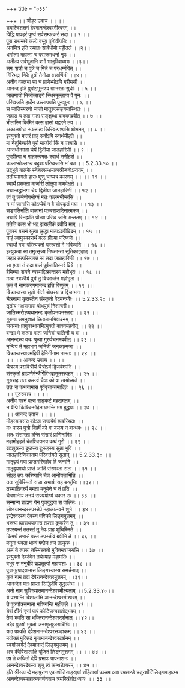 +++
title = "०३३"

+++
।। श्रीहर उवाच ।। ।।  
त्रयस्त्रिंशत्तमं देवमानन्देश्वरमीश्वरम् ।।  
विद्धि पापहरं पुण्यं सर्वसम्पत्करं सदा ।। १ ।।  
पुरा राथन्तरे कल्पे बभूव पृथिवीपतिः ।।  
अनमित्र इति ख्यातः सार्वभौमो महीतले ।।२।।  
धर्मात्मा महात्मा च पराक्रमधनो नृपः ।।  
अतीत्य सर्वभूतानि बभौ भानुरिवाव्ययः ।।३।।  
समः शत्रौ च पुत्रे च मित्रे च परधर्म्मवित् ।।  
गिरिभद्रा गिरेः पुत्री तेनोढा वरवर्णिनी ।।४।।  
अतीव वल्लभा सा च प्राणेभ्योऽपि गरीयसी ।।  
आनन्द इति पुत्रोऽभूत्तस्य ज्ञानरतः सुधीः ।। ५ ।।  
जातमात्रो निजोत्सङ्गे स्थिरमुल्लाप्य वै पुनः ।।  
परिष्वजति हार्देन उल्लापयति पुनःपुनः ।। ६ ।।  
स जातिस्मरणो जातो मातुरुत्सङ्गमास्थितः ।।  
जहास च तदा माता सङ्क्षुब्धा वाक्यमव्रवीत् ।। ७ ।।  
भीतास्मि किमिदं वत्स हासो यद्वदने तव ।।  
अकालबोधः सञ्जातः किंस्वित्पश्यसि शोभनम् ।। ८ ।।  
इत्युक्तो मातरं प्राह सर्वोऽपि स्वार्थमीहते ।।  
मां नेतुमिच्छति पुरो मार्जारी किं न पश्यसि ।।  
अन्तर्धानगता चेयं द्वितीया जातहारिणी ।। ९ ।।  
पुत्रप्रीत्या च मातस्त्वमतः स्वार्थं समीहसे ।।  
उल्लाप्योल्लाप्य बहुशः परिष्वजसि मां बत ।। 5.2.33.१० ।।  
उद्भूते बालके स्नेहात्सम्भ्रमात्स्त्रीजनोऽप्ययम् ।।  
ततोयमागतो हासः शृणु चाप्यत्र कारणम् ।। ।। ११ ।।  
स्वार्थे प्रसक्ता मार्जारी लोलुपा मामवेक्षते ।।  
तथान्तर्द्धानगा चेयं द्वितीया जातहारिणी ।। १२ ।।  
त्वं तु क्रमेणोपभोग्यं मत्तः फलमभीप्ससि ।।  
न मां जानासि कोऽप्येवं न वै चोपकृतं मया ।। १३ ।।  
सङ्गतिर्नाति बालानां पञ्चसप्तदिनात्मकम् ।।  
तथापि स्निह्यसि प्रीत्या परिष्व जसि सन्ततम् ।। १४ ।।  
ततेति वत्स भो भद्र इत्यलीकं ब्रवीषि माम् ।।  
पुत्रस्य वचनं श्रुत्वा क्रुद्धा माताऽब्रवीदिदम् ।। १५ ।।  
नाहं त्वामुपकारार्थं वत्स प्रीत्या परिष्वजे ।।  
स्वार्थो मया परित्यक्तो यस्त्वत्तो मे भविष्यति ।। १६ ।।  
इत्युक्त्वा सा तमुत्सृज्य निष्क्रान्ता सूतिकागृहात् ।।  
जहार तत्परित्यक्तं सा तदा जातहारिणी ।। १७ ।।  
सा हृत्वा तं तदा बालं पूर्वजातिस्मरं प्रिये ।।  
हैमिन्याः शयने न्यस्यद्विक्रान्तस्य महीभृतः ।। १८ ।।  
मत्वा स्वकीयं पुत्रं तु विक्रान्तेन महीभृता ।।  
कृतं वै नामकरणमानन्द इति विश्रुतम् ।। १९ ।।  
विक्रान्तस्य सुतो नीतो बोधस्य च द्विजन्मनः ।।  
चैत्रनामा कृतस्तेन संस्कृतो वेदमन्त्रकैः ।। 5.2.33.२० ।।  
तृतीयं भक्षयामास बोधपुत्रं निशाचरी।।  
जातिस्मरोऽप्यथानन्दः कृतोपनयनस्तदा ।। २१ ।।  
गुरुणा समनुज्ञातं क्रियतामभिवादनम् ।।  
जनन्याः प्रागुपस्थानमित्युक्तो वाक्यमब्रवीत् ।। २२ ।।  
वन्द्या मे कतमा माता जनित्री पालिनी च वा ।।  
आनन्दस्य वचः श्रुत्वा गुरुर्वचनमब्रवीत् ।। २३ ।।  
नन्वियं ते महाभाग जनित्री जनकात्मजा ।।  
विक्रान्तस्याग्रमहिषी हैमिनीनाम नामतः ।। २४ ।।  
।। ।। आनन्द उवाच ।। ।।  
चैत्रस्य प्रसवित्रीयं चैत्रोऽयं द्विजवेश्मनि ।।  
संस्कृतो ब्राह्मणैर्मन्त्रैर्गिरिभद्रासुतस्त्वहम् ।। २५ ।।  
गुरुराह ततः कस्त्वं चैत्रः को वा त्वयोच्यते ।।  
ततः स कथयामास पूर्ववृत्तान्तमादितः ।। २६ ।।  
।। गुरुरुवाच ।। ।।  
अतीव गहनं वत्स सङ्कटं महदागतम् ।।  
न वेद्मि किञ्चिन्मोहेन भ्रमन्ति मम बुद्धयः ।। २७ ।।  
।। आनन्द उवाच ।। ।।  
मोहस्यावसरः कोऽत्र जगत्येवं व्यवस्थितः ।।  
कः कस्य पुत्रो विप्रर्षे को वा कस्य न बान्धवः ।। २८ ।।  
अतः संसारता हन्ति संसारं प्राणिनामिह ।।  
महामोहहतं चेतश्चित्रमत्र कथं गुरो ।। २९ ।।  
ब्रह्मपुत्रस्य दुष्टस्य दुःसहस्य सुता भुवि ।।  
जातहारिणिकानाम परिवर्त्तयते सुतान् ।। 5.2.33.३० ।।  
मातृद्वयं मया प्राप्तमस्मिन्नेव हि जन्मनि ।।  
मातृद्वयमथो प्राप्तं जातिं संस्मरता सता ।। ३१ ।।  
सोऽहं तपः करिष्यामि चैत्र आनीयतामिति ।।  
ततः सुविस्मितो राजा सभार्यः सह बन्धुभिः ।।३२।।  
तस्मान्निवर्त्त्य ममता मनुमेने च तं प्रति ।।  
चैत्रमानीय तनयं राज्ययोग्यं चकार सः ।। ३३ ।।  
सन्मान्य ब्राह्मणं येन पुत्रबुद्ध्या स पालितः ।।  
सोऽप्यानन्दस्तपस्तेपे महाकालवने शुभे ।। ३४ ।।  
इन्द्रेश्वरस्य देवस्य पश्चिमे लिङ्गमुत्तमम् ।।  
भक्त्या ह्याराधयामास तपसा दुष्करेण तु ।। ३५ ।।  
तपस्यन्तं ततस्तं तु देवः प्राह शुचिस्मिते ।।  
किमर्थं तप्यसे वत्स तपस्तीव्रं ब्रवीमि ते ।। ३६ ।।  
मनुना भवता भाव्यं षष्ठेन व्रज तत्कुरु ।।  
अलं ते तपसा तस्मिंस्ततो मुक्तिमवाप्स्यसि ।। ३७ ।।  
इत्युक्तो देवदेवेन तथेत्याह महामतिः ।।  
बभूव स मनुर्देवि ब्रह्मतुल्यो महायशाः ।। ३८ ।।  
पुत्रानुत्पादयामास लिङ्गस्यास्य समर्चनात् ।।  
कृतं नाम तदा देवैरानन्देश्वरमुत्तमम् ।।३९।।  
आनन्देन यतः प्राप्ता सिद्धिर्देवि सुदुर्ल्लभा ।।  
अतो नाम सुविख्यातमानन्देश्वरमीक्ष्यताम् ।।5.2.33.४०।।  
ये पश्यन्ति विशालाक्षि आनन्देश्वरमीश्वरम् ।।  
ते पुत्रपौत्रसम्पन्ना भविष्यन्ति महीतले ।। ४१ ।।  
येषां क्षीणं नृणां पापं कोटिजन्मशतोद्भवम् ।।  
तेषां भवति सा भक्तिरानन्देश्वरदर्शनात् ।।४२।।  
तदैव पुरुषो मुक्तो जन्ममृत्युजरादिभिः ।।  
यदा पश्यति देवेशमानन्देश्वरसञ्ज्ञकम् ।। ४३ ।।  
मयोक्तं मुक्तिदं नृणामानन्देश्वरदर्शनम् ।।  
स्वर्गापवर्गदं देवमानन्दं लिङ्गमुत्तमम् ।।  
अत्र देवैर्विशालाक्षि पूजितं लिङ्गमुत्तमम् ।। ।। ४४ ।।  
एष ते कथितो देवि प्रभावः पापनाशनः ।।  
आनन्देश्वरदेवस्य शृणु त्वं कन्थडेश्वरम् ।। ४५ ।।  
इति श्रीस्कान्दे महापुराण एकाशीतिसाहस्र्यां संहितायां पञ्चम आवन्त्यखण्डे चतुरशीतिलिङ्गमाहात्म्य आनन्देश्वरमाहात्म्यवर्णनन्नाम त्रयस्त्रिंशोऽध्यायः ।। ३३ ।।